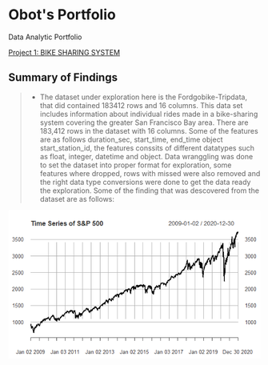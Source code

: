 # Obot's Portfolio
Data Analytic Portfolio

[Project 1: BIKE SHARING SYSTEM](https://github.com/obotnamnso/exploration/commit/0e6400563a15cdebf9d70c188db1d7e06c6a82ed)

## Summary of Findings
>* The dataset under exploration here is the Fordgobike-Tripdata, that did contained 183412 rows and 16 columns. This data set includes information about individual rides made in a bike-sharing system covering the greater San Francisco Bay area. There are 183,412 rows in the dataset with 16 columns. Some of the features are as follows duration_sec, start_time, end_time object start_station_id, the features conssits of different datatypes such as float, integer, datetime and object. Data wranggling was done to set the dataset into proper format for exploration, some features where dropped, rows with missed were also removed and the right data type conversions were done to get the data ready the exploration. Some of the finding that was descovered from the dataset are as follows:

![](/images/Rplot_1.png)
